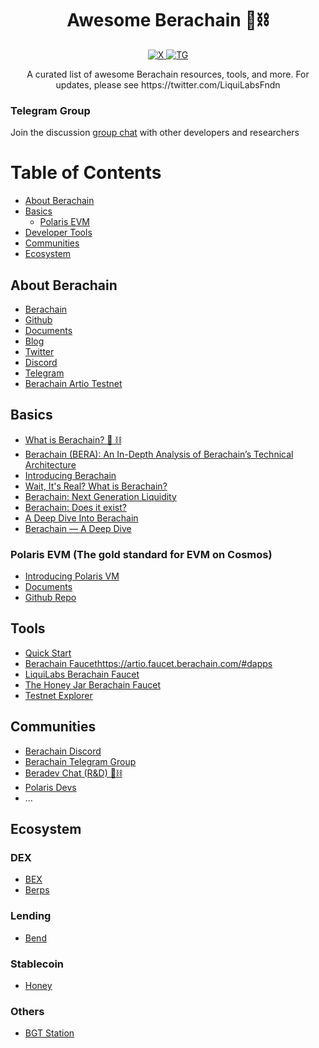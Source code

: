 <div align="center">
  <h1 align="center">Awesome Berachain 🐻⛓️</h1>
  <p align="center">
    <a href="https://twitter.com/LiquiLabsFndn">
      <img alt="X" src="https://img.shields.io/badge/X-000000?style=for-the-badge&logo=x&logoColor=white">
    </a>
    <a href="https://t.me/+I6ryFWdizgI3MDY1">
      <img alt="TG" src="https://img.shields.io/badge/Telegram-2CA5E0?style=for-the-badge&logo=telegram&logoColor=white">
    </a>
  </p>

  <p align="center"> A curated list of awesome Berachain resources, tools, and more. For updates, please see https://twitter.com/LiquiLabsFndn </p>
</div>

### Telegram Group
Join the discussion [group chat](https://t.me/+I6ryFWdizgI3MDY1) with other developers and researchers


Table of Contents
=================

* [About Berachain](#about-berachain)
* [Basics](#basics)
  * [Polaris EVM](#polaris-evm-the-gold-standard-for-evm-on-cosmos)
* [Developer Tools](#tools)
* [Communities](#communities)
* [Ecosystem](#ecosystem)


## About Berachain

- [Berachain](https://www.berachain.com/)
- [Github](https://github.com/berachain)
- [Documents](https://docs.berachain.com/)
- [Blog](https://medium.com/berachain-foundation)
- [Twitter](https://twitter.com/berachain)
- [Discord](https://discord.com/invite/berachain)
- [Telegram](https://t.me/BerachainPortal)
- [Berachain Artio Testnet
](https://artio.faucet.berachain.com/#dapps)


## Basics

- [What is Berachain? 🐻 ⛓️](https://docs.berachain.com/learn/#what-is-berachain)
- [Berachain (BERA): An In-Depth Analysis of Berachain’s Technical Architecture
](https://daic.capital/blog/Berachain-BERA-An-In-Depth-Analysis-of-Berachain-s-Technical-Architecture-5d6134b919a649cbaa138af3adc64c6a)
- [Introducing Berachain](https://medium.com/a41-ventures/research-introducing-berachain-901315f5bad6)
- [Wait, It's Real? What is Berachain?](https://mirror.xyz/0x524f1E4B8E21558B3c42650f39E65d2041466F02/emtTFiTwKHm8PYtBL1NF-J1DsVrY-yi1Vs3vb4sHY6M)
- [Berachain: Next Generation Liquidity](https://research.nansen.ai/articles/berachain-next-generation-liquidity)
- [Berachain: Does it exist?](https://medium.com/imperator-guide/berachain-does-it-exist-5b88317b5203)
- [A Deep Dive Into Berachain](https://en.foresightnews.pro/a-deep-dive-into-berachain/)
- [Berachain — A Deep Dive](https://medium.com/coinmonks/berachain-a-deep-dive-3c840de5a09a)

### Polaris EVM (The gold standard for EVM on Cosmos)

  - [Introducing Polaris VM](https://medium.com/berachain-foundation/introducing-polaris-vm-2a0b77d777f8)
  - [Documents](https://polaris.berachain.dev/docs)
  - [Github Repo](https://github.com/berachain/polaris)

## Tools
- [Quick Start](https://docs.berachain.com/developers/)
- [Berachain Faucet](https://artio.faucet.berachain.com/#dapps)https://artio.faucet.berachain.com/#dapps
- [LiquiLabs Berachain Faucet](https://berafaucet.com/)
- [The Honey Jar Berachain Faucet](https://faucet.0xhoneyjar.xyz/)
- [Testnet Explorer](https://artio.beratrail.io/)

## Communities
- [Berachain Discord](https://discord.com/invite/berachain)
- [Berachain Telegram Group](https://t.me/BerachainPortal)
- [Beradev Chat (R&D) 🐻⛓️](https://t.me/+I6ryFWdizgI3MDY1)
- [Polaris Devs](https://t.me/polaris_devs)
- ...

## Ecosystem

### DEX

- [BEX](https://artio.bex.berachain.com/)
- [Berps](https://artio.berps.berachain.com/)
  
### Lending

- [Bend](https://artio.bend.berachain.com/)

### Stablecoin

- [Honey](https://artio.honey.berachain.com/)

### Others

- [BGT Station](https://artio.station.berachain.com/)


